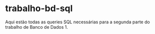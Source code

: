 trabalho-bd-sql
===============

Aqui estão todas as queries SQL necessárias para a segunda parte do trabalho de Banco de Dados 1.
